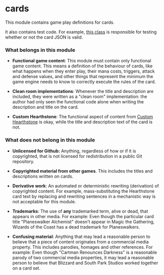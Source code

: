 # cards

This module contains game play definitions for cards.

It also contains test code. For example, [this class](src/test/java/com/hiddenswitch/spellsource/tests/cards/CardValidationTests.java) is responsible for testing whether or not the card JSON is valid.

### What belongs in this module

 - **Functional game content**: This module must contain only functional game content. This means a definition of the behaviour of cards, like what happens when they enter play, their mana costs, triggers, attack and defense values, and other things that represent the minimum the game engine needs to know to correctly execute the rules of the card.

 - **Clean room implementations**: Whenever the title and description are included, they were written as a "clean room" implementation: the author had only seen the functional code alone when writing the description and title on the card.

 - **Custom Hearthstone**: The functional aspect of content from [Custom Hearthstone](https://www.reddit.com/r/customhearthstone/) is okay, while the title and description text of the card is not.

### What does not belong in this module

 - **Unlicensed for Github:** Anything, regardless of how or if it is copyrighted, that is not licensed for redistribution in a public Git repository.

 - **Copyrighted material from other games**. This includes the titles and descriptions written on cards.
 
 - **Derivative work**: An automated or deterministic rewriting (derivation) of copyrighted content. For example, mass-substituting the Hearthstone card text by replacing and rewriting sentences in a mechanistic way is not acceptable for this module.
 
 - **Trademarks**: The use of **any** trademarked term, alive or dead, that appears in other media. For example: Even though the particular card title "Planeswalker Alchemist" doesn't appear in Magic the Gathering, Wizards of the Coast has a dead trademark for Planeswalkers.

 - **Confusing material**: Anything that may lead a reasonable person to believe that a piece of content originates from a commercial media property. This includes parodies, homages and other references. For example: Even though "Cartman Renounces Darkness" is a reasonable parody of two commercial media properties, it may lead a reasonable person to believe that Blizzard and South Park Studios worked together on a card set.